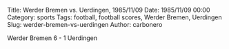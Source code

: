 Title: Werder Bremen vs. Uerdingen, 1985/11/09
Date: 1985/11/09 00:00
Category: sports
Tags: football, football scores, Werder Bremen, Uerdingen
Slug: werder-bremen-vs-uerdingen
Author: carbonero


Werder Bremen 6 - 1 Uerdingen
